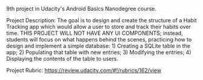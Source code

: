 9th project in Udacity's Android Basics Nanodegree course.

Project Description: The goal is to design and create the structure of a Habit Tracking app which would allow a user to store and track their habits over time. THIS PROJECT WILL NOT HAVE ANY UI COMPONENTS; instead, students will focus on what happens behind the scenes, practicing how to design and implement a simple database: 1) Creating a SQLite table in the app; 2) Populating that table with new entries; 3) Modifying the entries; 4) Displaying the contents of the table to users.

Project Rubric: https://review.udacity.com/#!/rubrics/162/view
